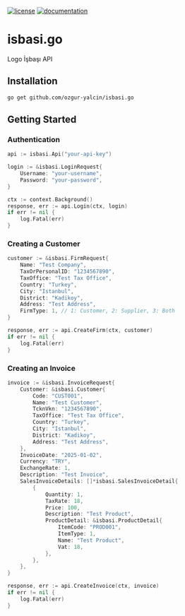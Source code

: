 [![license](https://img.shields.io/:license-mit-blue.svg)](https://github.com/ozgur-yalcin/isbasi.go/blob/master/LICENSE.md)
[![documentation](https://pkg.go.dev/badge/github.com/ozgur-yalcin/isbasi.go)](https://pkg.go.dev/github.com/ozgur-yalcin/isbasi.go/src)

# isbasi.go
Logo İşbaşı API

## Installation

```bash
go get github.com/ozgur-yalcin/isbasi.go
```

## Getting Started

### Authentication

```go
api := isbasi.Api("your-api-key")

login := &isbasi.LoginRequest{
    Username: "your-username",
    Password: "your-password",
}

ctx := context.Background()
response, err := api.Login(ctx, login)
if err != nil {
    log.Fatal(err)
}
```

### Creating a Customer

```go
customer := &isbasi.FirmRequest{
    Name: "Test Company",
    TaxOrPersonalID: "1234567890",
    TaxOffice: "Test Tax Office",
    Country: "Turkey",
    City: "Istanbul",
    District: "Kadikoy",
    Address: "Test Address",
    FirmType: 1, // 1: Customer, 2: Supplier, 3: Both
}

response, err := api.CreateFirm(ctx, customer)
if err != nil {
    log.Fatal(err)
}
```

### Creating an Invoice

```go
invoice := &isbasi.InvoiceRequest{
    Customer: &isbasi.Customer{
        Code: "CUST001",
        Name: "Test Customer",
        TcknVkn: "1234567890",
        TaxOffice: "Test Tax Office",
        Country: "Turkey",
        City: "Istanbul",
        District: "Kadikoy",
        Address: "Test Address",
    },
    InvoiceDate: "2025-01-02",
    Currency: "TRY",
    ExchangeRate: 1,
    Description: "Test Invoice",
    SalesInvoiceDetails: []*isbasi.SalesInvoiceDetail{
        {
            Quantity: 1,
            TaxRate: 18,
            Price: 100,
            Description: "Test Product",
            ProductDetail: &isbasi.ProductDetail{
                ItemCode: "PROD001",
                ItemType: 1,
                Name: "Test Product",
                Vat: 18,
            },
        },
    },
}

response, err := api.CreateInvoice(ctx, invoice)
if err != nil {
    log.Fatal(err)
}
```
